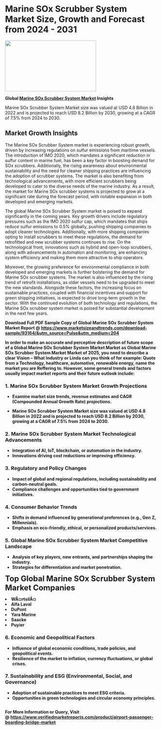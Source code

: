 <H1>Marine SOx Scrubber System Market Size, Growth and Forecast from 2024 - 2031</H1><img class="aligncenter size-medium wp-image-584254" src="https://thirdeyenews.in/wp-content/uploads/2024/09/Global-Market-Research-300x168.jpeg" alt="" width="300" height="168" /><p><strong>Global&nbsp;<a href="https://www.marketsizeandtrends.com/download-sample/93164/&amp;utm_source=Pulse&amp;utm_medium=204">Marine SOx Scrubber System Market</a> Insights</strong></p><p>Marine SOx Scrubber System Market size was valued at USD 4.8 Billion in 2022 and is projected to reach USD 8.2 Billion by 2030, growing at a CAGR of 7.5% from 2024 to 2030.</p><p><h2>Market Growth Insights</h2> <p>The Marine SOx Scrubber System market is experiencing robust growth, driven by increasing regulations on sulfur emissions from maritime vessels. The introduction of IMO 2020, which mandates a significant reduction in sulfur content in marine fuel, has been a key factor in boosting demand for SOx scrubbers. Additionally, the rising awareness about environmental sustainability and the need for cleaner shipping practices are influencing the adoption of scrubber systems. The market is also benefiting from technological advancements, with more efficient scrubbers being developed to cater to the diverse needs of the marine industry. As a result, the market for Marine SOx scrubber systems is projected to grow at a significant rate during the forecast period, with notable expansion in both developed and emerging markets.</p> <p><strong></strong></p> <p>The global Marine SOx Scrubber System market is poised to expand significantly in the coming years. Key growth drivers include regulatory pressures such as the IMO 2020 sulfur cap, which mandates that ships reduce sulfur emissions to 0.5% globally, pushing shipping companies to adopt cleaner technologies. Additionally, with more shipping companies opting to install scrubbers to meet these regulations, the demand for retrofitted and new scrubber systems continues to rise. On the technological front, innovations such as hybrid and open-loop scrubbers, along with advancements in automation and monitoring, are enhancing system efficiency and making them more attractive to ship operators.</p> <p>Moreover, the growing preference for environmental compliance in both developed and emerging markets is further bolstering the demand for Marine SOx scrubber systems. The market is also influenced by the rising trend of retrofit installations, as older vessels need to be upgraded to meet the new standards. Alongside these factors, the increasing focus on sustainable practices, coupled with financial incentives and support for green shipping initiatives, is expected to drive long-term growth in the sector. With the continued evolution of both technology and regulations, the Marine SOx scrubber system market is poised for substantial development in the next few years.</p> <p><strong></p><p><span class=""><strong>Download Full PDF Sample Copy of Global Marine SOx Scrubber System Market Report</strong> @ <a href="https://www.marketsizeandtrends.com/download-sample/93164/&amp;utm_source=Pulse&amp;utm_medium=204" target="_blank">https://www.marketsizeandtrends.com/download-sample/93164/&amp;utm_source=Pulse&amp;utm_medium=204</a></span></p><p>In order to make an accurate and perceptive description of future scope of a Global&nbsp;Marine SOx Scrubber System Market Market as Global&nbsp;Marine SOx Scrubber System Market Market of 2025, you need to describe a clear Vision &ndash; What Industry or Linda can you think of for example: Quote from a Technology, healthcare, automotive, renewable energy, name the market you are Reffering to. However, some general trends and factors usually impact market reports and their future outlook include:</p><h3>1.&nbsp;<strong>Marine SOx Scrubber System Market Growth Projections</strong></h3><ul><li>Examine market size trends, revenue estimates and CAGR (Compounded Annual Growth Rate) projections.</li><li><p>Marine SOx Scrubber System Market size was valued at USD 4.8 Billion in 2022 and is projected to reach USD 8.2 Billion by 2030, growing at a CAGR of 7.5% from 2024 to 2030.</p></li></ul><h3>2.&nbsp;<strong>Marine SOx Scrubber System Market Technological Advancements</strong></h3><ul><li>Integration of AI, IoT, blockchain, or automation in the industry.</li><li>Innovations driving cost reductions or improving efficiency.</li></ul><h3>3.&nbsp;<strong>Regulatory and Policy Changes</strong></h3><ul><li>Impact of global and regional regulations, including sustainability and carbon-neutral goals.</li><li>Compliance challenges and opportunities tied to government initiatives.</li></ul><h3>4.&nbsp;<strong>Consumer Behavior Trends</strong></h3><ul><li>Shifts in demand influenced by generational preferences (e.g., Gen Z, Millennials).</li><li>Emphasis on eco-friendly, ethical, or personalized products/services.</li></ul><h3>5.&nbsp;<strong>Global Marine SOx Scrubber System Market Competitive Landscape</strong></h3><ul><li>Analysis of key players, new entrants, and partnerships shaping the industry.</li><li>Strategies for differentiation and market penetration.</li></ul><p data-pm-slice="1 1 []"><span style="color: inherit; font-family: inherit; font-size: 25px;">Top Global Marine SOx Scrubber System Market Companies</span></p><div class="" data-test-id=""><p><li>WÃ¤rtsilÃ¤</li><li> Alfa Laval</li><li> DuPont</li><li> Yara Marine</li><li> Saacke</li><li> Puyier</li></p></div><h3>6.&nbsp;<strong>Economic and Geopolitical Factors</strong></h3><ul><li>Influence of global economic conditions, trade policies, and geopolitical events.</li><li>Resilience of the market to inflation, currency fluctuations, or global crises.</li></ul><h3>7.&nbsp;<strong>Sustainability and ESG (Environmental, Social, and Governance)</strong></h3><ul><li>Adoption of sustainable practices to meet ESG criteria.</li><li>Opportunities in green technologies and circular economy principles.</li></ul><h2><strong style="font-size: 14px;">For More Information or Query, Visit @&nbsp;</strong><a style="background-color: #ffffff; font-size: 14px;" href="https://www.marketsizeandtrends.com/report/marine-sox-scrubber-system-market/" target="_blank">https://www.verifiedmarketreports.com/product/airport-passenger-boarding-bridge-market</a></h2>
